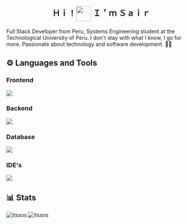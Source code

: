 <h2 align="center">Ｈｉ！<img align="center" width="40" src="https://media1.tenor.com/m/y0HnKKbCPAoAAAAC/duck-dancing-duck.gif"/> Ｉ＇ｍ Ｓａｉｒ</h2>
<p>Full Stack Developer from Peru, Systems Engineering student at the Technological University of Peru. I don't stay with what I know, I go for more. Passionate about technology and software development. 👨‍💻</p>

<h2>⚙ Languages and Tools</h2>
<h3>Frontend</h3>
<p><img align="center" src="https://skillicons.dev/icons?i=angular,html,css,js,bootstrap,tailwind"/></p>
<h3>Backend</h3>
<p><img align="center" src="https://skillicons.dev/icons?i=spring,java,php,typescript"/></p>
<h3>Database</h3>
<p><img align="center" src="https://skillicons.dev/icons?i=mysql"/></p>
<h3>IDE's</h3>
<p><img align="center" src="https://skillicons.dev/icons?i=idea,vscode"/></p>

<h2>📊 Stats</h3>

<p><img align="left" src="https://github-readme-stats.vercel.app/api/top-langs?username=itssos&show_icons=true&theme=dark&locale=en&layout=compact" alt="itssos" /></p>
<p>&nbsp;<img align="left" src="https://github-readme-stats.vercel.app/api?username=itssos&show_icons=true&theme=dark&locale=en" alt="itssos" /></p>
<br><br><br><br><br><br><br><br><br><br>

